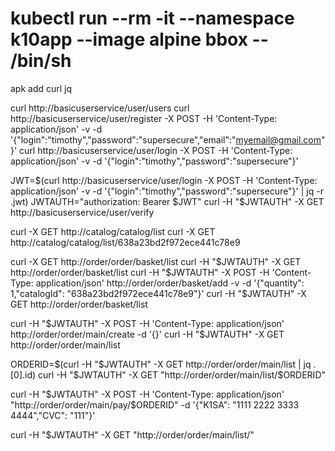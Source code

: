 # kubectl run --rm -it --namespace k10app --image alpine bbox -- /bin/sh
apk add curl jq


curl http://basicuserservice/user/users
curl http://basicuserservice/user/register -X POST -H 'Content-Type: application/json' -v -d '{"login":"timothy","password":"supersecure","email":"myemail@gmail.com"}'
curl http://basicuserservice/user/login -X POST -H 'Content-Type: application/json' -v -d '{"login":"timothy","password":"supersecure"}'

JWT=$(curl http://basicuserservice/user/login -X POST -H 'Content-Type: application/json' -v -d '{"login":"timothy","password":"supersecure"}' | jq -r .jwt)
JWTAUTH="authorization: Bearer $JWT"
curl -H "$JWTAUTH" -X GET http://basicuserservice/user/verify 


curl  -X GET http://catalog/catalog/list
curl  -X GET http://catalog/catalog/list/638a23bd2f972ece441c78e9

curl -X GET http://order/order/basket/list
curl -H "$JWTAUTH" -X GET http://order/order/basket/list
curl -H "$JWTAUTH" -X POST -H 'Content-Type: application/json' http://order/order/basket/add -v -d '{"quantity": 1,"catalogId": "638a23bd2f972ece441c78e9"}'
curl -H "$JWTAUTH" -X GET http://order/order/basket/list

curl -H "$JWTAUTH" -X POST -H 'Content-Type: application/json' http://order/order/main/create -d '{}'
curl -H "$JWTAUTH" -X GET http://order/order/main/list

ORDERID=$(curl -H "$JWTAUTH" -X GET http://order/order/main/list | jq .[0].id)
curl -H "$JWTAUTH" -X GET "http://order/order/main/list/$ORDERID"

curl -H "$JWTAUTH" -X POST -H 'Content-Type: application/json' "http://order/order/main/pay/$ORDERID" -d '{"K1SA": "1111 2222 3333 4444","CVC": "111"}'

curl -H "$JWTAUTH" -X GET "http://order/order/main/list/"
